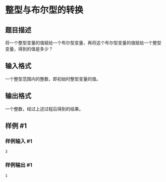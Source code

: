 # 整型与布尔型的转换

## 题目描述

将一个整型变量的值赋给一个布尔型变量，再将这个布尔型变量的值赋给一个整型变量，得到的值是多少？

## 输入格式

一个整型范围内的整数，即初始时整型变量的值。

## 输出格式

一个整数，经过上述过程后得到的结果。

## 样例 #1

### 样例输入 #1

```
3
```

### 样例输出 #1

```
1
```
